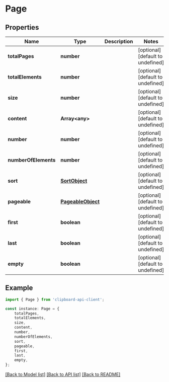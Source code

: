 # Page


## Properties

Name | Type | Description | Notes
------------ | ------------- | ------------- | -------------
**totalPages** | **number** |  | [optional] [default to undefined]
**totalElements** | **number** |  | [optional] [default to undefined]
**size** | **number** |  | [optional] [default to undefined]
**content** | **Array&lt;any&gt;** |  | [optional] [default to undefined]
**number** | **number** |  | [optional] [default to undefined]
**numberOfElements** | **number** |  | [optional] [default to undefined]
**sort** | [**SortObject**](SortObject.md) |  | [optional] [default to undefined]
**pageable** | [**PageableObject**](PageableObject.md) |  | [optional] [default to undefined]
**first** | **boolean** |  | [optional] [default to undefined]
**last** | **boolean** |  | [optional] [default to undefined]
**empty** | **boolean** |  | [optional] [default to undefined]

## Example

```typescript
import { Page } from 'clipboard-api-client';

const instance: Page = {
    totalPages,
    totalElements,
    size,
    content,
    number,
    numberOfElements,
    sort,
    pageable,
    first,
    last,
    empty,
};
```

[[Back to Model list]](../README.md#documentation-for-models) [[Back to API list]](../README.md#documentation-for-api-endpoints) [[Back to README]](../README.md)
